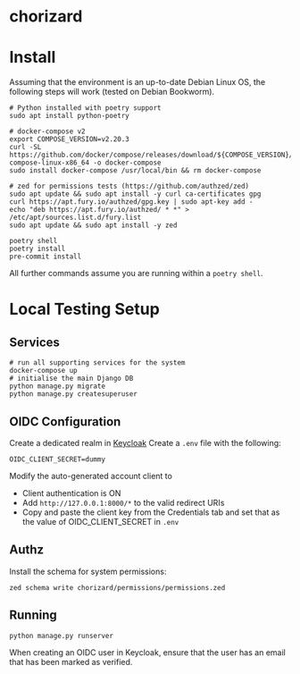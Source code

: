 # chorizard

# Install

Assuming that the environment is an up-to-date Debian Linux OS, the following
steps will work (tested on Debian Bookworm).

```shell
# Python installed with poetry support
sudo apt install python-poetry

# docker-compose v2
export COMPOSE_VERSION=v2.20.3
curl -SL https://github.com/docker/compose/releases/download/${COMPOSE_VERSION}/docker-compose-linux-x86_64 -o docker-compose
sudo install docker-compose /usr/local/bin && rm docker-compose

# zed for permissions tests (https://github.com/authzed/zed)
sudo apt update && sudo apt install -y curl ca-certificates gpg
curl https://apt.fury.io/authzed/gpg.key | sudo apt-key add -
echo "deb https://apt.fury.io/authzed/ * *" > /etc/apt/sources.list.d/fury.list
sudo apt update && sudo apt install -y zed

poetry shell
poetry install
pre-commit install
```

All further commands assume you are running within a `poetry shell`.

# Local Testing Setup

## Services

```shell
# run all supporting services for the system
docker-compose up
# initialise the main Django DB
python manage.py migrate
python manage.py createsuperuser
```

## OIDC Configuration

Create a dedicated realm in [Keycloak](http://localhost:8080)
Create a `.env` file with the following:

```
OIDC_CLIENT_SECRET=dummy
```

Modify the auto-generated account client to
* Client authentication is ON
* Add `http://127.0.0.1:8000/*` to the valid redirect URIs
* Copy and paste the client key from the Credentials tab and set that as the
  value of OIDC_CLIENT_SECRET in `.env`

## Authz

Install the schema for system permissions:

```shell
zed schema write chorizard/permissions/permissions.zed
```

## Running

```shell
python manage.py runserver
```

When creating an OIDC user in Keycloak, ensure that the user has an email that
has been marked as verified.
